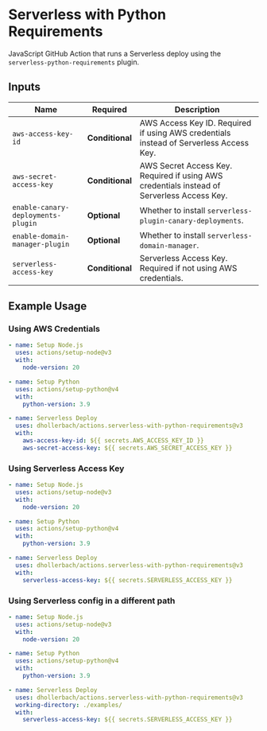 # Serverless with Python Requirements  

JavaScript GitHub Action that runs a Serverless deploy using the `serverless-python-requirements` plugin.  

## Inputs  

| Name                               | Required     | Description  |
|------------------------------------|-------------|--------------|
| `aws-access-key-id`                | **Conditional** | AWS Access Key ID. Required if using AWS credentials instead of Serverless Access Key. |
| `aws-secret-access-key`            | **Conditional** | AWS Secret Access Key. Required if using AWS credentials instead of Serverless Access Key. |
| `enable-canary-deployments-plugin` | **Optional** | Whether to install `serverless-plugin-canary-deployments`. |
| `enable-domain-manager-plugin`     | **Optional** | Whether to install `serverless-domain-manager`. |
| `serverless-access-key`            | **Conditional** | Serverless Access Key. Required if not using AWS credentials. |

## Example Usage  

### Using AWS Credentials  
```yaml
- name: Setup Node.js
  uses: actions/setup-node@v3
  with:
    node-version: 20

- name: Setup Python
  uses: actions/setup-python@v4
  with:
    python-version: 3.9

- name: Serverless Deploy
  uses: dhollerbach/actions.serverless-with-python-requirements@v3
  with:
    aws-access-key-id: ${{ secrets.AWS_ACCESS_KEY_ID }}
    aws-secret-access-key: ${{ secrets.AWS_SECRET_ACCESS_KEY }}
```

### Using Serverless Access Key
```yaml
- name: Setup Node.js
  uses: actions/setup-node@v3
  with:
    node-version: 20

- name: Setup Python
  uses: actions/setup-python@v4
  with:
    python-version: 3.9

- name: Serverless Deploy
  uses: dhollerbach/actions.serverless-with-python-requirements@v3
  with:
    serverless-access-key: ${{ secrets.SERVERLESS_ACCESS_KEY }}
```

### Using Serverless config in a different path
```yaml
- name: Setup Node.js
  uses: actions/setup-node@v3
  with:
    node-version: 20

- name: Setup Python
  uses: actions/setup-python@v4
  with:
    python-version: 3.9

- name: Serverless Deploy
  uses: dhollerbach/actions.serverless-with-python-requirements@v3
  working-directory: ./examples/
  with:
    serverless-access-key: ${{ secrets.SERVERLESS_ACCESS_KEY }}
```
